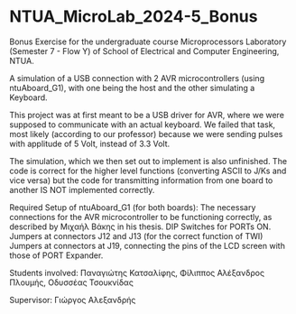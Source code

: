 # NTUA_MicroLab_2024-5_Bonus

Bonus Exercise for the undergraduate course Microprocessors Laboratory (Semester 7 - Flow Y) of School of Electrical and Computer Engineering, NTUA.

A simulation of a USB connection with 2 AVR microcontrollers (using ntuAboard_G1), with one being the host and the other simulating a Keyboard.

This project was at first meant to be a USB driver for AVR, where we were supposed to communicate with an actual keyboard. We failed that task, most likely (according to our professor) because we were sending pulses with applitude of 5 Volt, instead of 3.3 Volt.

The simulation, which we then set out to implement is also unfinished. The code is correct for the higher level functions (converting ASCII to J/Ks and vice versa) but the code for transmitting information from one board to another IS NOT implemented correctly.

Required Setup of ntuAboard_G1 (for both boards):
The necessary connections for the AVR microcontroller to be functioning correctly, as described by Μιχαήλ Βάκης in his thesis.
DIP Switches for PORTs ON.
Jumpers at connectors J12 and J13 (for the correct function of TWI)
Jumpers at connectors at J19, connecting the pins of the LCD screen with those of PORT Expander.

Students involved:
Παναγιώτης Κατσαλίφης, Φίλιππος Αλέξανδρος Πλουμής, Οδυσσέας Τσουκνίδας

Supervisor:
Γιώργος Αλεξανδρής

